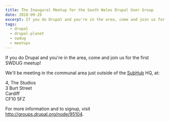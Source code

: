 ```yaml
---
title: The Inaugural Meetup for the South Wales Drupal User Group
date: 2010-09-26
excerpt: If you do Drupal and you're in the area, come and join us for the first SWDUG meetup!
tags:
  - drupal
  - drupal-planet
  - swdug
  - meetups
---
```

If you do Drupal and you're in the area, come and join us for the first SWDUG meetup!

We'll be meeting in the communal area just outside of the [SubHub](http://www.subhub.com) HQ, at:

4, The Studios<br>
3 Burt Street<br>
Cardiff<br>
CF10 5FZ

For more information and to signup, visit <http://groups.drupal.org/node/95104>.
